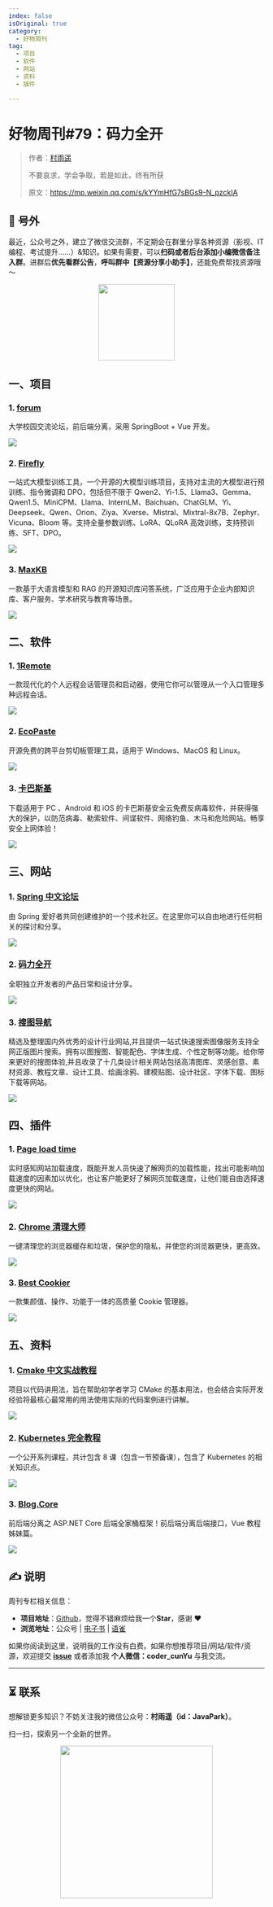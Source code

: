 ```yaml
---
index: false
isOriginal: true
category:
  - 好物周刊
tag:
  - 项目
  - 软件
  - 网站
  - 资料
  - 插件

---
```


# 好物周刊#79：码力全开

> 作者：[村雨遥](https://github.com/cunyu1943)
> 
> 不要哀求，学会争取，若是如此，终有所获
> 
> 原文：https://mp.weixin.qq.com/s/kYYmHfG7sBGs9-N_pzckIA


## 🎈 号外 

最近，公众号之外，建立了微信交流群，不定期会在群里分享各种资源（影视、IT 编程、考试提升……）&知识。如果有需要，可以**扫码或者后台添加小编微信备注入群**。进群后**优先看群公告**，**呼叫群中【资源分享小助手】**，还能免费帮找资源哦～

<center>
<img src="/contact/wxgroup.jpg" width="150"> 
</center>

## 一、项目

### 1. [forum](https://github.com/cp3geek/forum)

大学校园交流论坛，前后端分离，采用 SpringBoot + Vue 开发。

![](assets/1019-1025/1729555108106-7d5a9287-9ce2-4065-b18f-6457adc02cb5.webp)

### 2. [Firefly](https://github.com/yangjianxin1/Firefly)

一站式大模型训练工具，一个开源的大模型训练项目，支持对主流的大模型进行预训练、指令微调和 DPO，包括但不限于 Qwen2、Yi-1.5、Llama3、Gemma、Qwen1.5、MiniCPM、Llama、InternLM、Baichuan、ChatGLM、Yi、Deepseek、Qwen、Orion、Ziya、Xverse、Mistral、Mixtral-8x7B、Zephyr、Vicuna、Bloom 等。支持全量参数训练、LoRA、QLoRA 高效训练，支持预训练、SFT、DPO。

![](assets/1019-1025/1729555351776-dbb1cb58-5e0e-4211-83e7-55b71143f124.webp)

### 3. [MaxKB](https://github.com/1Panel-dev/MaxKB)

一款基于大语言模型和 RAG 的开源知识库问答系统，广泛应用于企业内部知识库、客户服务、学术研究与教育等场景。

![](assets/1019-1025/1729555435796-7d07853c-c0b2-443a-9bdd-b1003172a691.webp)

## 二、软件

### 1. [1Remote](https://github.com/1Remote/1Remote)

一款现代化的个人远程会话管理员和启动器，使用它你可以管理从一个入口管理多种远程会话。

![](assets/1019-1025/1729496128209-c32fa892-0047-4f33-8f85-f8e68584fa2f.webp)

### 2. [EcoPaste](https://github.com/EcoPasteHub/EcoPaste)

开源免费的跨平台剪切板管理工具，适用于 Windows、MacOS 和 Linux。

![](assets/1019-1025/1729683101642-fac053cd-2760-4877-93a9-c3200eadde8f.webp)

### 3. [卡巴斯基](https://www.kaspersky.com.cn/free-antivirus)

下载适用于 PC 、Android 和 iOS 的卡巴斯基安全云免费反病毒软件，并获得强大的保护，以防范病毒、勒索软件、间谍软件、网络钓鱼、木马和危险网站。畅享安全上网体验！

![](assets/1019-1025/1729684353538-b7624519-af93-41d7-a1a2-609df20a7446.webp)

## 三、网站

### 1. [Spring 中文论坛](https://forum.springdoc.cn/)

由 Spring 爱好者共同创建维护的一个技术社区。在这里你可以自由地进行任何相关的探讨和分享。

![](assets/1019-1025/1729641955680-894c66fc-5bae-4190-b31d-062e41ce3127.webp)

### 2. [码力全开](https://maliquankai.com/)

全职独立开发者的产品日常和设计分享。

![](assets/1019-1025/1729642048940-7d891b4c-14e8-43ad-a0ee-bce1314d5399.webp)

### 3. [搜图导航](https://www.91sotu.com)

精选及整理国内外优秀的设计行业网站,并且提供一站式快速搜索图像服务支持全网正版图片搜索。拥有以图搜图、智能配色、字体生成、个性定制等功能。给你带来更好的搜图体验,并且收录了十几类设计相关网站包括高清图库、灵感创意、素材资源、教程文章、设计工具、绘画涂鸦、建模贴图、设计社区、字体下载、图标下载等网站。

![](assets/1019-1025/1729642156561-9faee503-210f-4e36-99a4-ab8602f395ac.webp)

## 四、插件

### 1. [Page load time](https://chromewebstore.google.com/detail/page-load-time/fploionmjgeclbkemipmkogoaohcdbig?hl=zh-CN)

实时感知网站加载速度，既能开发人员快速了解网页的加载性能，找出可能影响加载速度的因素加以优化，也让客户能更好了解网页加载速度，让他们能自由选择速度更快的网站。

![](assets/1019-1025/1729684509159-57f643cc-6cab-417d-938e-33bd9d727afb.webp)

### 2. [Chrome 清理大师](https://chromewebstore.google.com/detail/chrome清理大师：一键清理浏览器垃圾，让你的c/eagiakjmjnblliacokhcalebgnhellfi)

一键清理您的浏览器缓存和垃圾，保护您的隐私，并使您的浏览器更快，更高效。

![](assets/1019-1025/1729684561985-6f4eb6b6-893f-4a2b-a8a4-78ce74f65f4a.webp)

### 3. [Best Cookier](https://chromewebstore.google.com/detail/best-cookier/eijnnomioacbbnkffmhnbpbocoajcage)

 一款集颜值、操作、功能于一体的高质量 Cookie 管理器。

![](assets/1019-1025/1729685069970-d208adae-1ac7-4e78-ac4b-76b77dae0fc1.webp)

## 五、资料

### 1. [Cmake 中文实战教程](https://github.com/BrightXiaoHan/CMakeTutorial)

项目以代码讲用法，旨在帮助初学者学习 CMake 的基本用法，也会结合实际开发经验将最核心最常用的用法使用实际的代码案例进行讲解。

![](assets/1019-1025/1729685692068-188e38bf-5757-49b0-95be-cf315a620f56.webp)

### 2. [Kubernetes 完全教程](https://github.com/jolestar/kubernetes-complete-course)

一个公开系列课程，共计包含 8 课（包含一节预备课），包含了 Kubernetes 的相关知识点。

![](assets/1019-1025/1729686155524-d2187af6-1101-44f5-aa4c-e6c350414511.webp)

### 3. [Blog.Core](https://github.com/anjoy8/Blog.Core)

前后端分离之 ASP.NET Core 后端全家桶框架！前后端分离后端接口，Vue 教程姊妹篇。

![](assets/1019-1025/1729686343913-2b14e220-1c9c-443e-b0a3-8fb89be129c4.webp)


## ✍️ 说明

周刊专栏相关信息：

- **项目地址**：[Github](https://github.com/cunyu1943/weekly)，觉得不错麻烦给我一个**Star**，感谢 ❤️
- **浏览地址**：公众号 | [电子书](https://cunyu1943.github.io/weekly) | [语雀](https://yuque.com/cunyu1943/weekly)

如果你阅读到这里，说明我的工作没有白费。如果你想推荐项目/网站/软件/资源，欢迎提交 **[issue](https://github.com/cunyu1943/weekly/issues)** 或者添加我 **个人微信：coder_cunYu** 与我交流。

---

## ⏳ 联系

想解锁更多知识？不妨关注我的微信公众号：**村雨遥（id：JavaPark）**。

扫一扫，探索另一个全新的世界。

<center>
<img src="/contact/contact.png" width="300">
</center>


